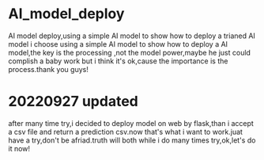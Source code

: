 # AI_model_deploy
 AI model deploy,using a simple AI model to show how to deploy a trianed AI model
i choose using a simple AI model to show how to deploy a AI model,the key is the processing ,not the model power,maybe he just could complish a baby work
but i think it's ok,cause the importance is the process.thank you guys!
# 20220927 updated
after many time try,i decided to deploy model on web by flask,than i accept a csv file and return a prediction csv.now that's what i want to work.juat have a try,don't be afriad.truth will both while i do many times try,ok,let's do it now!

